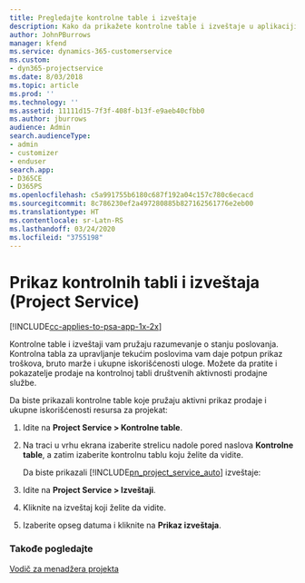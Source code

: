 ```yaml
---
title: Pregledajte kontrolne table i izveštaje
description: Kako da prikažete kontrolne table i izveštaje u aplikaciji Project Service
author: JohnPBurrows
manager: kfend
ms.service: dynamics-365-customerservice
ms.custom:
- dyn365-projectservice
ms.date: 8/03/2018
ms.topic: article
ms.prod: ''
ms.technology: ''
ms.assetid: 11111d15-7f3f-408f-b13f-e9aeb40cfbb0
ms.author: jburrows
audience: Admin
search.audienceType:
- admin
- customizer
- enduser
search.app:
- D365CE
- D365PS
ms.openlocfilehash: c5a991755b6180c687f192a04c157c780c6ecacd
ms.sourcegitcommit: 8c786230ef2a497280885b827162561776e2eb00
ms.translationtype: HT
ms.contentlocale: sr-Latn-RS
ms.lasthandoff: 03/24/2020
ms.locfileid: "3755198"
---
```

# <a name="view-dashboards-and-reports-project-service"></a>Prikaz kontrolnih tabli i izveštaja (Project Service)

[!INCLUDE[cc-applies-to-psa-app-1x-2x](../includes/cc-applies-to-psa-app-1x-2x.md)]

Kontrolne table i izveštaji vam pružaju razumevanje o stanju poslovanja. Kontrolna tabla za upravljanje tekućim poslovima vam daje potpun prikaz troškova, bruto marže i ukupne iskorišćenosti uloge. Možete da pratite i pokazatelje prodaje na kontrolnoj tabli društvenih aktivnosti prodajne službe.  
  
 Da biste prikazali kontrolne table koje pružaju aktivni prikaz prodaje i ukupne iskorišćenosti resursa za projekat:  
  
1. Idite na **Project Service > Kontrolne table**.  
  
2. Na traci u vrhu ekrana izaberite strelicu nadole pored naslova **Kontrolne table**, a zatim izaberite kontrolnu tablu koju želite da vidite.  
  
   Da biste prikazali [!INCLUDE[pn_project_service_auto](../includes/pn-project-service-auto.md)] izveštaje:  
  
3. Idite na **Project Service > Izveštaji**.  
  
4. Kliknite na izveštaj koji želite da vidite.  
  
5. Izaberite opseg datuma i kliknite na **Prikaz izveštaja**.  
  
### <a name="see-also"></a>Takođe pogledajte  
 [Vodič za menadžera projekta](../project-service/project-manager-guide.md)
